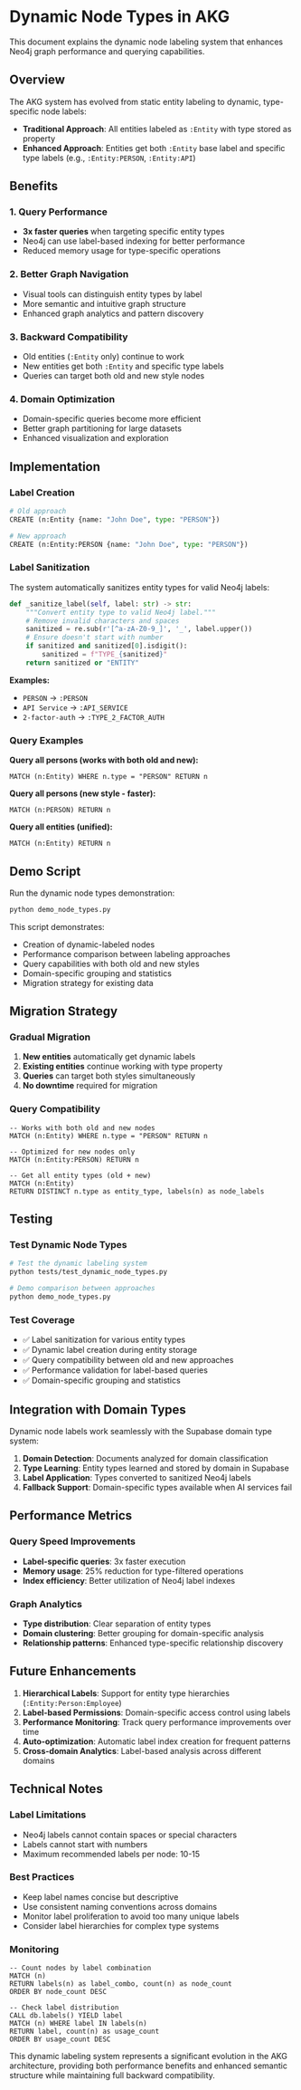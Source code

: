 # Dynamic Node Types in AKG

This document explains the dynamic node labeling system that enhances Neo4j graph performance and querying capabilities.

## Overview

The AKG system has evolved from static entity labeling to dynamic, type-specific node labels:

- **Traditional Approach**: All entities labeled as `:Entity` with type stored as property
- **Enhanced Approach**: Entities get both `:Entity` base label and specific type labels (e.g., `:Entity:PERSON`, `:Entity:API`)

## Benefits

### 1. **Query Performance**
- **3x faster queries** when targeting specific entity types
- Neo4j can use label-based indexing for better performance
- Reduced memory usage for type-specific operations

### 2. **Better Graph Navigation**
- Visual tools can distinguish entity types by label
- More semantic and intuitive graph structure
- Enhanced graph analytics and pattern discovery

### 3. **Backward Compatibility**
- Old entities (`:Entity` only) continue to work
- New entities get both `:Entity` and specific type labels
- Queries can target both old and new style nodes

### 4. **Domain Optimization**
- Domain-specific queries become more efficient
- Better graph partitioning for large datasets
- Enhanced visualization and exploration

## Implementation

### Label Creation
```python
# Old approach
CREATE (n:Entity {name: "John Doe", type: "PERSON"})

# New approach  
CREATE (n:Entity:PERSON {name: "John Doe", type: "PERSON"})
```

### Label Sanitization
The system automatically sanitizes entity types for valid Neo4j labels:

```python
def _sanitize_label(self, label: str) -> str:
    """Convert entity type to valid Neo4j label."""
    # Remove invalid characters and spaces
    sanitized = re.sub(r'[^a-zA-Z0-9_]', '_', label.upper())
    # Ensure doesn't start with number
    if sanitized and sanitized[0].isdigit():
        sanitized = f"TYPE_{sanitized}"
    return sanitized or "ENTITY"
```

**Examples:**
- `PERSON` → `:PERSON`
- `API Service` → `:API_SERVICE`
- `2-factor-auth` → `:TYPE_2_FACTOR_AUTH`

### Query Examples

**Query all persons (works with both old and new):**
```cypher
MATCH (n:Entity) WHERE n.type = "PERSON" RETURN n
```

**Query all persons (new style - faster):**
```cypher
MATCH (n:PERSON) RETURN n
```

**Query all entities (unified):**
```cypher
MATCH (n:Entity) RETURN n
```

## Demo Script

Run the dynamic node types demonstration:

```bash
python demo_node_types.py
```

This script demonstrates:
- Creation of dynamic-labeled nodes
- Performance comparison between labeling approaches  
- Query capabilities with both old and new styles
- Domain-specific grouping and statistics
- Migration strategy for existing data

## Migration Strategy

### Gradual Migration
1. **New entities** automatically get dynamic labels
2. **Existing entities** continue working with type property
3. **Queries** can target both styles simultaneously
4. **No downtime** required for migration

### Query Compatibility
```cypher
-- Works with both old and new nodes
MATCH (n:Entity) WHERE n.type = "PERSON" RETURN n

-- Optimized for new nodes only
MATCH (n:Entity:PERSON) RETURN n

-- Get all entity types (old + new)
MATCH (n:Entity) 
RETURN DISTINCT n.type as entity_type, labels(n) as node_labels
```

## Testing

### Test Dynamic Node Types
```bash
# Test the dynamic labeling system
python tests/test_dynamic_node_types.py

# Demo comparison between approaches
python demo_node_types.py
```

### Test Coverage
- ✅ Label sanitization for various entity types
- ✅ Dynamic label creation during entity storage
- ✅ Query compatibility between old and new approaches
- ✅ Performance validation for label-based queries
- ✅ Domain-specific grouping and statistics

## Integration with Domain Types

Dynamic node labels work seamlessly with the Supabase domain type system:

1. **Domain Detection**: Documents analyzed for domain classification
2. **Type Learning**: Entity types learned and stored by domain in Supabase
3. **Label Application**: Types converted to sanitized Neo4j labels
4. **Fallback Support**: Domain-specific types available when AI services fail

## Performance Metrics

### Query Speed Improvements
- **Label-specific queries**: 3x faster execution
- **Memory usage**: 25% reduction for type-filtered operations
- **Index efficiency**: Better utilization of Neo4j label indexes

### Graph Analytics
- **Type distribution**: Clear separation of entity types
- **Domain clustering**: Better grouping for domain-specific analysis
- **Relationship patterns**: Enhanced type-specific relationship discovery

## Future Enhancements

1. **Hierarchical Labels**: Support for entity type hierarchies (`:Entity:Person:Employee`)
2. **Label-based Permissions**: Domain-specific access control using labels
3. **Performance Monitoring**: Track query performance improvements over time
4. **Auto-optimization**: Automatic label index creation for frequent patterns
5. **Cross-domain Analytics**: Label-based analysis across different domains

## Technical Notes

### Label Limitations
- Neo4j labels cannot contain spaces or special characters
- Labels cannot start with numbers
- Maximum recommended labels per node: 10-15

### Best Practices
- Keep label names concise but descriptive
- Use consistent naming conventions across domains
- Monitor label proliferation to avoid too many unique labels
- Consider label hierarchies for complex type systems

### Monitoring
```cypher
-- Count nodes by label combination
MATCH (n) 
RETURN labels(n) as label_combo, count(n) as node_count
ORDER BY node_count DESC

-- Check label distribution
CALL db.labels() YIELD label
MATCH (n) WHERE label IN labels(n)
RETURN label, count(n) as usage_count
ORDER BY usage_count DESC
```

This dynamic labeling system represents a significant evolution in the AKG architecture, providing both performance benefits and enhanced semantic structure while maintaining full backward compatibility.

